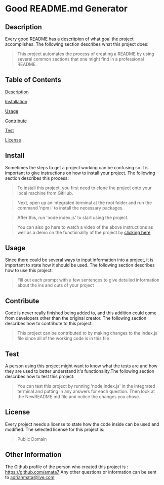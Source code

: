 # Good README.md Generator

## Description
Every good README has a descritpion of what goal the project accomplishes. The following section describes what this project does:
> This project automates the process of creating a README by using several common sections that one might find in a professional README.

## Table of Contents 
[Description](#description)

[Installation](#install)

[Usage](#usage)

[Contribute](#contribute)

[Test](#test)

[License](#license)


## Install
Sometimes the steps to get a project working can be confusing so it is important to give instructions on how to install your project. The following section describes this process:

> To install this project, you first need to clone the project onto your local machine from GitHub. 

> Next, open up an integrated terminal at the root folder and run the command 'npm i' to install the necessary packages.

> After this, run 'node index.js' to start using the project.

> You can also go here to watch a video of the above instructions as well as a demo on the functionality of the project by [clicking here](https://drive.google.com/file/d/1lMDYiioR_7RbpdKU8arbqaTzL-9rxBId/view?usp=sharing)
## Usage
Since there could be several ways to input information into a project, it is important to state how it should be used. The following section describes how to use this project:
> Fill out each prompt with a few sentences to give detailed information about the ins and outs of your project

## Contribute
Code is never really finished being added to, and this addition could come from developers other than the original creator. The following section describes how to contribute to this project:
> This project can be contributed to by making changes to the index.js file since all of the working code is in this file

## Test
A person using this project might want to know what the tests are and how they are used to better understand it's functionality.The following section describes how to test this project:
> You can test this project by running 'node index.js' in the integrated terminal and putting in any answers for each question. Then look at the NewREADME.md file and notice the changes you chose.

## License
Every project needs a license to state how the code inside can be used and modified. The selected license for this project is:
> Public Domain

## Other Information
The Github profile of the person who created this project is : https://github.com/amata7
Any other questions or information can be sent to adrianmata@live.com
